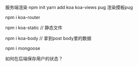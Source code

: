 服务端渲染
npm init
yarn add koa koa-views pug
渲染摸板pug

npm i koa-router

npm i koa-static  // 静态文件 

npm i koa-body  // 拿到post  body里的数据

npm i mongoose

如何在后端保存用户的状态？
